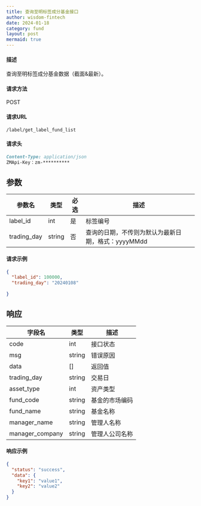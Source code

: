 ```yaml
---
title: 查询至明标签成分基金接口
author: wisdom-fintech
date: 2024-01-18
category: fund
layout: post
mermaid: true
---
```


#### 描述

查询至明标签成分基金数据（截面&最新）。

#### 请求方法

POST

#### 请求URL

`/label/get_label_fund_list`

#### 请求头

```markdown
Content-Type: application/json
ZMApi-Key：zm-**********
```

参数
-------------

| 参数名 | 类型 | 必选 | 描述 |
| ------ | ---- | ---- | ---- |
| label_id | int | 是 | 标签编号 |
| trading_day | string | 否 | 查询的日期，不传则为默认为最新日期，格式：yyyyMMdd |

#### 请求示例
```json
{
  "label_id": 100000,
  "trading_day": "20240108"
  
}
```


响应
-------------


| 字段名 | 类型 |  描述 |
| ------ | ---- |  ---- |
|code				|int	|接口状态|
|msg				|string	|错误原因|
|data				|[]	|返回值|
|trading_day|string|交易日|
|asset_type|int|资产类型|
|fund_code|string|基金的市场编码|
|fund_name|string|基金名称|
|manager_name|string|管理人名称|
|manager_company|string|管理人公司名称|





#### 响应示例

```json
{
  "status": "success",
  "data": {
    "key1": "value1",
    "key2": "value2"
  }
}

```
